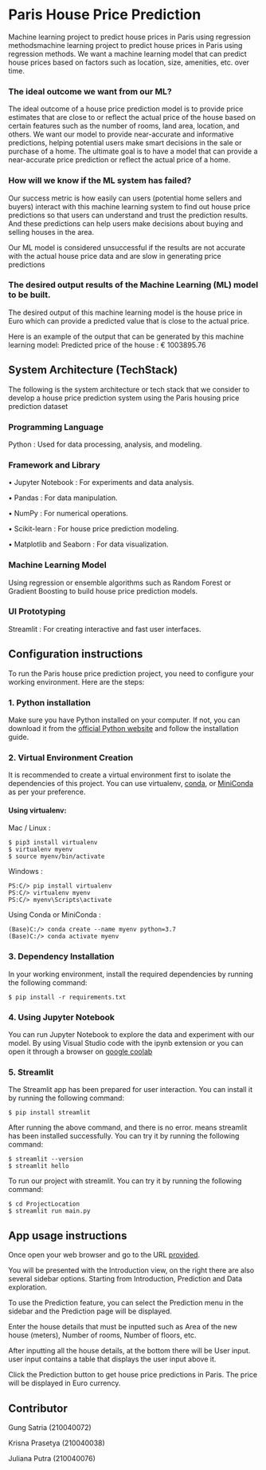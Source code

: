 
# Paris House Price Prediction

Machine learning project to predict house prices in Paris using regression methodsmachine learning project to predict house prices in Paris using regression methods.
We want a machine learning model that can predict house prices based on factors such as location, size, amenities, etc. over time.

### The ideal outcome we want from our ML?
The ideal outcome of a house price prediction model is to provide price estimates that are close to or reflect the actual price of the house based on certain features such as the number of rooms, land area, location, and others.
We want our model to provide near-accurate and informative predictions, helping potential users make smart decisions in the sale or purchase of a home. The ultimate goal is to have a model that can provide a near-accurate price prediction or reflect the actual price of a home.

### How will we know if the ML system has failed?
Our success metric is how easily can users (potential home sellers and buyers) interact with this machine learning system to find out house price predictions so that users can understand and trust the prediction results. And these predictions can help users make decisions about buying and selling houses in the area.

Our ML model is considered unsuccessful if the results are not accurate with the actual house price data and are slow in generating price predictions

### The desired output results of the Machine Learning (ML) model to be built.
The desired output of this machine learning model is the house price in Euro which can provide a predicted value that is close to the actual price. 

Here is an example of the output that can be generated by this machine learning model: Predicted price of the house : € 1003895.76

## System Architecture (TechStack)

The following is the system architecture or tech stack that we consider to develop a house price prediction system using the Paris housing price prediction dataset

### Programming Language
Python : Used for data processing, analysis, and modeling.

### Framework and Library
•   Jupyter Notebook       : For experiments and data analysis.

•   Pandas                 : For data manipulation.

•   NumPy                  : For numerical operations.

•   Scikit-learn           : For house price prediction modeling.

•   Matplotlib and Seaborn : For data visualization.

### Machine Learning Model
Using regression or ensemble algorithms such as Random Forest or Gradient Boosting to build house price prediction models.

### UI Prototyping
Streamlit : For creating interactive and fast user interfaces.

## Configuration instructions
To run the Paris house price prediction project, you need to configure your working environment. Here are the steps:

### 1. Python installation
Make sure you have Python installed on your computer. If not, you can download it from the [official Python website](https://www.python.org/downloads/) and follow the installation guide.

### 2. Virtual Environment Creation 

It is recommended to create a virtual environment first to isolate the dependencies of this project. You can use virtualenv, [conda](https://www.anaconda.com/download), or [MiniConda](https://docs.conda.io/projects/miniconda/en/latest/) as per your preference.

#### Using virtualenv:

Mac / Linux :
```
$ pip3 install virtualenv
$ virtualenv myenv
$ source myenv/bin/activate
```

Windows :
```
PS:C/> pip install virtualenv
PS:C/> virtualenv myenv
PS:C/> myenv\Scripts\activate
```

Using Conda or MiniConda : 
```
(Base)C:/> conda create --name myenv python=3.7
(Base)C:/> conda activate myenv
```

### 3. Dependency Installation
In your working environment, install the required dependencies by running the following command:
```
$ pip install -r requirements.txt
```

### 4. Using Jupyter Notebook
You can run Jupyter Notebook to explore the data and experiment with our model. By using Visual Studio code with the ipynb extension or you can open it through a browser on [google coolab](https://colab.research.google.com/)

### 5. Streamlit
The Streamlit app has been prepared for user interaction. You can install it by running the following command:
```
$ pip install streamlit
```

After running the above command, and there is no error. means streamlit has been installed successfully. You can try it by running the following command:
```
$ streamlit --version 
$ streamlit hello
```
To run our project with streamlit. You can try it by running the following command:

```
$ cd ProjectLocation
$ streamlit run main.py
```

## App usage instructions

Once open your web browser and go to the URL [provided](https://parishousepredict.streamlit.app/).

You will be presented with the Introduction view, on the right there are also several sidebar options. Starting from Introduction, Prediction and Data exploration.

To use the Prediction feature, you can select the Prediction menu in the sidebar and the Prediction page will be displayed.

Enter the house details that must be inputted such as Area of the new house (meters), Number of rooms, Number of floors, etc.

After inputting all the house details, at the bottom there will be User input. user input contains a table that displays the user input above it. 

Click the Prediction button to get house price predictions in Paris. The price will be displayed in Euro currency.


## Contributor
Gung Satria (210040072)

Krisna Prasetya (210040038)

Juliana Putra (210040076)



